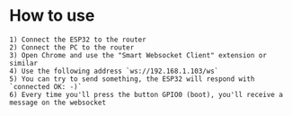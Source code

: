 # How to use

    1) Connect the ESP32 to the router
    2) Connect the PC to the router
    3) Open Chrome and use the "Smart Websocket Client" extension or similar
    4) Use the following address `ws://192.168.1.103/ws`
    5) You can try to send something, the ESP32 will respond with `connected OK: -)`
    6) Every time you'll press the button GPIO0 (boot), you'll receive a message on the websocket
